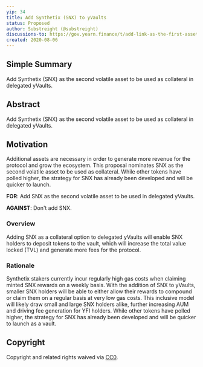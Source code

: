 ```yaml
---
yip: 34
title: Add Synthetix (SNX) to yVaults
status: Proposed
author: Substreight (@substreight)
discussions-to: https://gov.yearn.finance/t/add-link-as-the-first-asset-for-the-upcoming-delegated-yvaults-release/847
created: 2020-08-06
---
```


## Simple Summary

Add Synthetix (SNX) as the second volatile asset to be used as collateral in delegated yVaults.

## Abstract

Add Synthetix (SNX) as the second volatile asset to be used as collateral in delegated yVaults.

## Motivation

Additional assets are necessary in order to generate more revenue for the protocol and grow the ecosystem. This proposal nominates SNX as the second volatile asset to be used as collateral. While other tokens have polled higher, the strategy for SNX has already been developed and will be quicker to launch.

**FOR**: Add SNX as the second volatile asset to be used in delegated yVaults.

**AGAINST**: Don't add SNX.

### Overview

Adding SNX as a collateral option to delegated yVaults will enable SNX holders to deposit tokens to the vault, which will increase the total value locked (TVL) and generate more fees for the protocol. 

### Rationale

Synthetix stakers currently incur regularly high gas costs when claiming minted SNX rewards on a weekly basis. With the addition of SNX to yVaults, smaller SNX holders will be able to either allow their rewards to compound or claim them on a regular basis at very low gas costs. This inclusive model will likely draw small and large SNX holders alike, further increasing AUM and driving fee generation for YFI holders. While other tokens have polled higher, the strategy for SNX has already been developed and will be quicker to launch as a vault. 

## Copyright

Copyright and related rights waived via [CC0](https://creativecommons.org/publicdomain/zero/1.0/).
